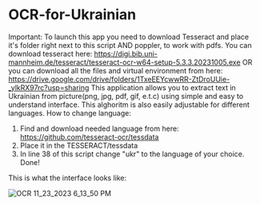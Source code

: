 # OCR-for-Ukrainian
Important: To launch this app you need to download Tesseract and place it's folder right next to this script AND poppler, to work with pdfs. You can download tesseract here: https://digi.bib.uni-mannheim.de/tesseract/tesseract-ocr-w64-setup-5.3.3.20231005.exe OR you can download all the files and virtual environment from here: https://drive.google.com/drive/folders/1TxeEEYcwwRR-ZtDroUUie-_ylkRX97rc?usp=sharing
This application allows you to extract text in Ukrainian from picture(png, jpg, pdf, gif, e.t.c) using simple and easy to understand interface. This alghoritm is also easily adjustable for different languages.
How to change language:
1. Find and download needed language from here: https://github.com/tesseract-ocr/tessdata
2. Place it in the TESSERACT/tessdata
3. In line 38 of this script change "ukr" to the language of your choice. Done!

This is what the interface looks like:

![OCR 11_23_2023 6_13_50 PM](https://github.com/Volyn3ts/OCR-for-Ukrainian-/assets/101065356/bb362a63-7017-4a97-95df-89f339da68fc)
